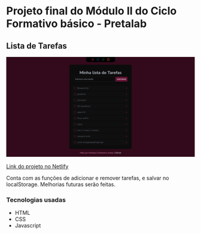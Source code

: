 # Projeto final do Módulo II do Ciclo Formativo básico - Pretalab
## Lista de Tarefas

![preview](/github/preview.png)

[Link do projeto no Netlify](https://listatarefasandresa.netlify.app/)

Conta com as funções de adicionar e remover tarefas, e salvar no localStorage. Melhorias futuras serão feitas.

### Tecnologias usadas
- HTML
- CSS
- Javascript
